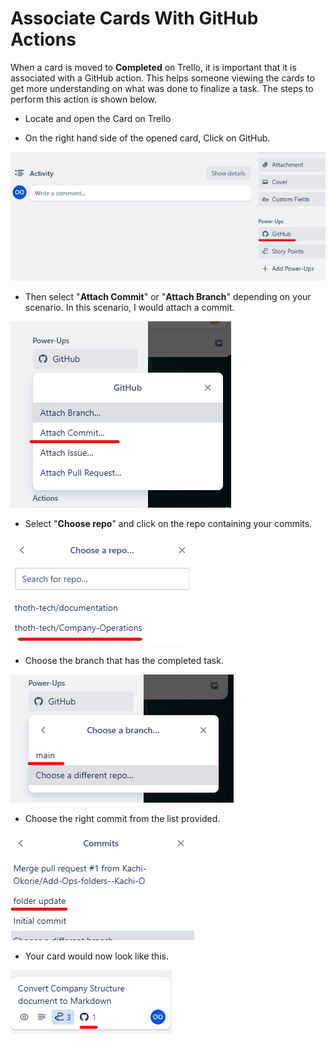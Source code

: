# Associate Cards With GitHub Actions

When a card is moved to **Completed** on Trello, it is important that it is associated with a GitHub action. This helps someone viewing the cards to get more understanding on what was done to finalize a task. The steps to perform this action is shown below.

- Locate and open the Card on Trello

- On the right hand side of the opened card, Click on GitHub.

![Trello card](/images/trellocardcapture.png)

- Then select "**Attach Commit**" or "**Attach Branch**" depending on your scenario. In this scenario, I would attach a commit.

![Attach commit](/images/attachcommit.png)

- Select "**Choose repo**" and click on the repo containing your commits.

![Choose repo](/images/chooserepo.png)

- Choose the branch that has the completed task.

![Choose branch](/images/choosebranch.png)

- Choose the right commit from the list provided.

![Choose commit](/images/choosecommit.png)

- Your card would now look like this.

![Final look](/images/finalcardlook.png)
